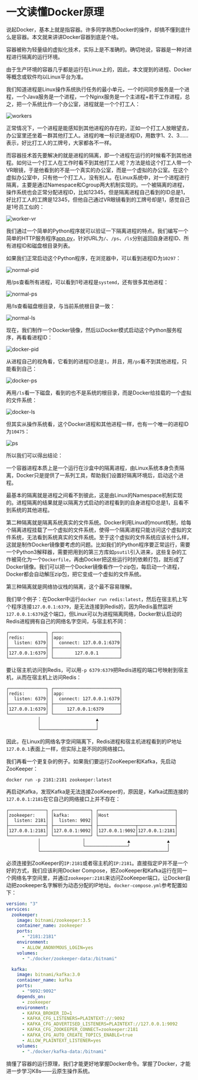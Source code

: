 # 一文读懂Docker原理

说起Docker，基本上就是指容器。许多同学熟悉Docker的操作，却搞不懂到底什么是容器。本文就来讲讲Docker容器到底是个啥。

容器被称为轻量级的虚拟化技术，实际上是不准确的。确切地说，容器是一种对进程进行隔离的运行环境。

由于生产环境的容器几乎都是运行在Linux上的，因此，本文提到的进程、Docker等概念或软件均以Linux平台为准。

我们知道进程是Linux操作系统执行任务的最小单元，一个时间同步服务是一个进程，一个Java服务是一个进程，一个Nginx服务是一个主进程+若干工作进程，总之，把一个系统比作一个办公室，进程就是一个个打工人：

![workers](worker.jpg)

正常情况下，一个进程是能感知到其他进程的存在的，正如一个打工人放眼望去，办公室里还坐着一群其他打工人。进程的唯一标识是进程ID，用数字1、2、3……表示，好比打工人的工牌号，大家都各不一样。

而容器技术首先要解决的就是进程的隔离，即一个进程在运行的时候看不到其他进程。如何让一个打工人在工作时看不到其他打工人呢？方法是给这个打工人带一个VR眼镜，于是他看到的不是一个真实的办公室，而是一个虚拟的办公室。在这个虚拟办公室中，只有他一个打工人，没有别人。在Linux系统中，对一个进程进行隔离，主要是通过Namespace和Cgroup两大机制实现的。一个被隔离的进程，操作系统也会正常分配进程ID，比如12345，但是隔离进程自己看到的ID总是1，好比打工人的工牌是12345，但他自己通过VR眼镜看到的工牌号却是1，感觉自己是1号员工似的：

![worker-vr](worker-vr.jpg)

我们通过一个简单的Python程序就可以验证一下隔离进程的特点。我们编写一个简单的HTTP服务程序[app.py](https://github.com/youkechaung/learn-docker/blob/master/simple-http-server/app.py)，针对URL为`/`、`/ps`、`/ls`分别返回自身进程ID、所有进程ID和磁盘根目录列表。

如果我们正常启动这个Python程序，在浏览器中，可以看到进程ID为`10297`：

![normal-pid](pid.png)

用/ps查看所有进程，可以看到1号进程是`systemd`，还有很多其他进程：

![normal-ps](ps.png)

用/ls查看磁盘根目录，与当前系统根目录一致：

![normal-ls](ls.png)

现在，我们制作一个Docker镜像，然后以Docker模式启动这个Python服务程序，再看看进程ID：

![docker-pid](docker-pid.png)

从进程自己的视角看，它看到的进程ID总是`1`，并且，用`/ps`看不到其他进程，只能看到自己：

![docker-ps](docker-ps.png)

再用`/ls`看一下磁盘，看到的也不是系统的根目录，而是Docker给挂载的一个虚拟的文件系统：

![docker-ls](docker-ls.png)

但其实从操作系统看，这个Docker进程和其他进程一样，也有一个唯一的进程ID为`10475`：

![ps](sys-ps.png)

所以我们可以得出结论：

一个容器进程本质上是一个运行在沙盒中的隔离进程，由Linux系统本身负责隔离，Docker只是提供了一系列工具，帮助我们设置好隔离环境后，启动这个进程。

最基本的隔离就是进程之间看不到彼此，这是由Linux的Namespace机制实现的。进程隔离的结果就是以隔离方式启动的进程看到的自身进程ID总是1，且看不到系统的其他进程。

第二种隔离就是隔离系统真实的文件系统。Docker利用Linux的mount机制，给每个隔离进程挂载了一个虚拟的文件系统，使得一个隔离进程只能访问这个虚拟的文件系统，无法看到系统真实的文件系统。至于这个虚拟的文件系统应该长什么样，这就是制作Docker镜像要考虑的问题。比如我们的Python程序要正常运行，需要一个Python3解释器，需要把用到的第三方库如`psutil`引入进来，这些复杂的工作被简化为一个`Dockerfile`，再由Docker把这些运行时的依赖打包，就形成了Docker镜像。我们可以把一个Docker镜像看作一个zip包，每启动一个进程，Docker都会自动解压zip包，把它变成一个虚拟的文件系统。

第三种隔离就是网络协议栈的隔离，这个最不容易理解。

我们举个例子：在Docker中运行`docker run redis:latest`，然后在宿主机上写个程序连接`127.0.0.1:6379`，是无法连接到Redis的，因为Redis虽然监听`127.0.0.1:6379`这个端口，但Linux可以为进程隔离网络，Docker默认启动的Redis进程拥有自己的网络名字空间，与宿主机不同：

```ascii
┌──────────────┐ ┌─────────────────────────┐
│redis:        │ │app:                     │
│  listen: 6379│ │  connect: 127.0.0.1:6379│
├──────────────┤ ├─────────────────────────┤
│127.0.0.1:6379│ │        127.0.0.1        │
└──────────────┘ └─────────────────────────┘
```

要让宿主机访问到Redis，可以用`-p 6379:6379`把Redis进程的端口号映射到宿主机，从而在宿主机上访问Redis：

```ascii
┌──────────────┐ ┌─────────────────────────┐
│redis:        │ │app:                     │
│  listen: 6379│ │  connect: 127.0.0.1:6379│
├──────────────┤ ├─────────────────────────┤
│127.0.0.1:6379│ │     127.0.0.1:6379      │
└──────────────┘ └─────────────────────────┘
            │                     ▲
            │                     │
            └─────────────────────┘
```

因此，在Linux的网络名字空间隔离下，Redis进程和宿主机进程看到的IP地址`127.0.0.1`表面上一样，但实际上是不同的网络接口。

我们再看一个更复杂的例子。如果我们要运行ZooKeeper和Kafka，先启动ZooKeeper：

```plain
docker run -p 2181:2181 zookeeper:latest
```

再启动Kafka，发现Kafka是无法连接ZooKeeper的，原因是，Kafka试图连接的`127.0.0.1:2181`在它自己的网络接口上并不存在：

```ascii
┌──────────────┐ ┌──────────────┐ ┌─────────────────────────────┐
│zookeeper:    │ │kafka:        │ │Host                         │
│  listen: 2181│ │  listen: 9092│ │                             │
├──────────────┤ ├──────────────┤ ├──────────────┬──────────────┤
│127.0.0.1:2181│ │127.0.0.1:9092│ │127.0.0.1:9092│127.0.0.1:2181│
└──────────────┘ └──────────────┘ └──────────────┴──────────────┘
            │                │                ▲              ▲
            │                └────────────────┘              │
            └────────────────────────────────────────────────┘
```

必须连接到ZooKeeper的`IP:2181`或者宿主机的`IP:2181`。直接指定IP并不是一个好的方式，我们应该利用Docker Compose，把ZooKeeper和Kafka运行在同一个网络名字空间里，并通过`zookeeper:2181`来访问ZooKeeper端口，让Docker自动把zookeeper名字解析为动态分配的IP地址。`docker-compose.yml`参考配置如下：

```yaml
version: "3"
services:
  zookeeper:
    image: bitnami/zookeeper:3.5
    container_name: zookeeper
    ports:
      - "2181:2181"
    environment:
      - ALLOW_ANONYMOUS_LOGIN=yes
    volumes:
      - "./docker/zookeeper-data:/bitnami"

  kafka:
    image: bitnami/kafka:3.0
    container_name: kafka
    ports:
      - "9092:9092"
    depends_on:
      - zookeeper
    environment:
      - KAFKA_BROKER_ID=1
      - KAFKA_CFG_LISTENERS=PLAINTEXT://:9092
      - KAFKA_CFG_ADVERTISED_LISTENERS=PLAINTEXT://127.0.0.1:9092
      - KAFKA_CFG_ZOOKEEPER_CONNECT=zookeeper:2181
      - KAFKA_CFG_AUTO_CREATE_TOPICS_ENABLE=true
      - ALLOW_PLAINTEXT_LISTENER=yes
    volumes:
      - "./docker/kafka-data:/bitnami"
```

搞懂了容器的运行原理，我们才能更好地掌握Docker命令。掌握了Docker，才能进一步学习K8s——云原生操作系统。
